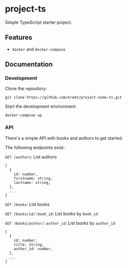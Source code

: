# project-ts
Simple TypeScript starter project.

## Features
- `docker` and `docker-compose`

## Documentation

### Development

Clone the repository:
```
git clone https://github.com/eremt/project-node-ts.git
```

Start the development environment:
```
docker-compose up
```

### API

There's a simple API with books and authors to get started.

The following endpoints exist:

`GET /authors`: List authors
```
[
  {
    id: number,
    firstname: string,
    lastname: string,
  },
  ...
]
```

`GET /books`: List books

`GET /books/id/:book_id`: List books by `book_id`

`GET /books/author/:author_id`: List books by `author_id`
```
[
  {
    id: number,
    title: string,
    author_id: number,
  },
  ...
]
```
